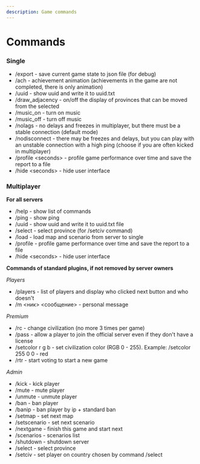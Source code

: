 ```yaml
---
description: Game commands
---
```


# Commands

### Single

* /export - save current game state to json file (for debug)
* /ach - achievement animation (achievements in the game are not completed, there is only animation)
* /uuid - show uuid and write it to uuid.txt
* /draw\_adjacency - on/off the display of provinces that can be moved from the selected
* /music\_on - turn on music
* /music\_off - turn off music
* /nolags - no delays and freezes in multiplayer, but there must be a stable connection (default mode)
* /nodisconnect - there may be freezes and delays, but you can play with an unstable connection with a high ping (choose if you are often kicked in multiplayer)
* /profile \<seconds> - profile game performance over time and save the report to a file
* /hide \<seconds> - hide user interface

### Multiplayer

**For all servers**

* /help - show list of commands
* /ping - show ping
* /uuid - show uuid and write it to uuid.txt file
* /select - select province (for /setciv command)
* /load - load map and scenario from server to single
* /profile - profile game performance over time and save the report to a file
* /hide \<seconds> - hide user interface

**Commands of standard plugins, if not removed by server owners**

_Players_

* /players - list of players and display who clicked next button and who doesn't
* /m <ник> <сообщение> - personal message

_Premium_

* /rc - change civilization (no more 3 times per game)
* /pass - allow a player to join the official server even if they don't have a license
* /setcolor r g b - set civilization color (RGB 0 - 255). Example: /setcolor 255 0 0 - red
* /rtr - start voting to start a new game

_Admin_

* /kick - kick player
* /mute - mute player
* /unmute - unmute player
* /ban - ban player
* /banip - ban player by ip + standard ban
* /setmap - set next map
* /setscenario - set next scenario
* /nextgame - finish this game and start next
* /scenarios - scenarios list
* /shutdown - shutdown server
* /select - select province
* /setciv - set player on country chosen by command /select

